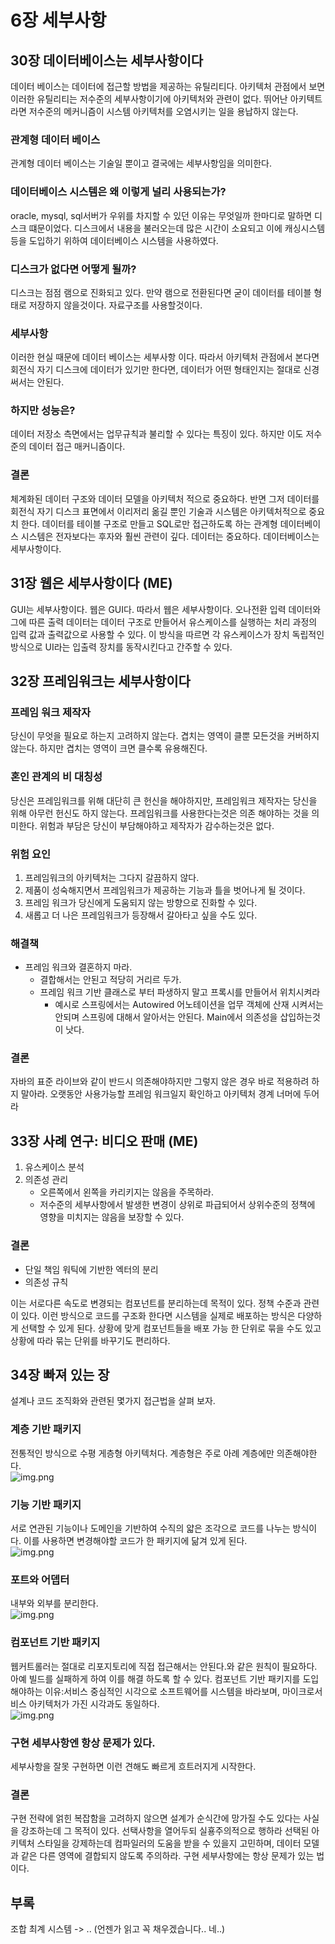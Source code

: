 # 6장 세부사항

## 30장 데이터베이스는 세부사항이다

데이터 베이스는 데이터에 접근할 방법을 제공하는 유틸리티다.
아키텍처 관점에서 보면 이러한 유틸리티는 저수준의 세부사항이기에 아키텍처와 관련이 없다.
뛰어난 아키텍트라면 저수준의 메커니즘이 시스템 아키텍처를 오염시키는 일을 용납하지 않는다.

### 관계형 데이터 베이스

관계형 데이터 베이스는 기술일 뿐이고 결국에는 세부사항임을 의미한다.

### 데이터베이스 시스템은 왜 이렇게 널리 사용되는가?

oracle, mysql, sql서버가 우위를 차지할 수 있던 이유는 무엇일까 한마디로 말하면 디스크 떄문이었다.
디스크에서 내용을 불러오는데 많은 시간이 소요되고 이에 캐싱시스템 등을 도입하기 위하여 데이터베이스 시스템을 사용하였다.

### 디스크가 없다면 어떻게 될까?

디스크는 점점 램으로 진화되고 있다.
만약 램으로 전환된다면 굳이 데이터를 테이블 형태로 저장하지 않을것이다. 자료구조를 사용할것이다.

### 세부사항

이러한 현실 때문에 데이터 베이스는 세부사항 이다.
따라서 아키텍처 관점에서 본다면 회전식 자기 디스크에 데이터가 있기만 한다면, 데이터가 어떤 형태인지는 절대로 신경 써서는 안된다.

### 하지만 성능은?

데이터 저장소 측면에서는 업무규칙과 불리할 수 있다는 특징이 있다.
하지만 이도 저수준의 데이터 접근 매커니즘이다.

### 결론
체계화된 데이터 구조와 데이터 모델을 아키텍처 적으로 중요하다. 반면 그저 데이터를 회전식 자기 디스크 표면에서 이리저리 옮길 뿐인 기술과 시스템은 아키텍처적으로 중요치 한다. 데이터를 테이블 구조로 만들고
SQL로만 접근하도록 하는 관계형 데이터베이스 시스템은 전자보다는 후자와 훨씬 관련이 깊다. 데이터는 중요하다. 데이터베이스는 세부사항이다.

## 31장 웹은 세부사항이다 (ME)

GUI는 세부사항이다. 웹은 GUI다. 따라서 웹은 세부사항이다.
오나전환 입력 데이터와 그에 따른 출력 데이터는 데이터 구조로 만들어서 유스케이스를 실행하는 처리 과정의 입력 값과 출력값으로 사용할 수 있다.
이 방식을 따르면 각 유스케이스가 장치 독립적인 방식으로 UI라는 입출력 장치를 동작시킨다고 간주할 수 있다.

## 32장 프레임워크는 세부사항이다

### 프레임 워크 제작자

당신이 무엇을 필요로 하는지 고려하지 않는다.
겹치는 영역이 클뿐 모든것을 커버하지 않는다. 하지만 겹치는 영역이 크면 클수록 유용해진다.

### 혼인 관계의 비 대칭성

당신은 프레임워크를 위해 대단히 큰 헌신을 해야하지만, 프레임워크 제작자는 당신을 위해 아무런 헌신도 하지 않는다.
프레임워크를 사용한다는것은 의존 해야하는 것을 의미한다.
위험과 부담은 당신이 부담해야하고 제작자가 감수하는것은 없다.

### 위험 요인

1. 프레임워크의 아키텍처는 그다지 갈끔하지 않다.
2. 제품이 성숙해지면서 프레임워크가 제공하는 기능과 틀을 벗어나게 될 것이다.
3. 프레임 워크가 당신에게 도움되지 않는 방향으로 진화할 수 있다.
4. 새롭고 더 나은 프레임워크가 등장해서 갈아타고 싶을 수도 있다.

### 해결책

- 프레임 워크와 결혼하지 마라.
    - 결합해서는 안된고 적당히 거리르 두가.
    - 프레임 워크 기반 클래스로 부터 파생하지 말고 프록시를 만들어서 위치시켜라
        - 예시로 스프링에서는 Autowired 어노테이션을 업무 객체에 산재 시켜서는 안되며 스프링에 대해서 알아서는 안된다. Main에서 의존성을 삽입하는것이 낫다.

### 결론

자바의 표준 라이브와 같이 반드시 의존해야하지만 그렇지 않은 경우 바로 적용하려 하지 말아라. 오랫동안 사용가능할 프레임 워크일지 확인하고 아키텍처 경계 너머에 두어라

## 33장 사례 연구: 비디오 판매 (ME)

1. 유스케이스 분석
2. 의존성 관리
    - 오른쪽에서 왼쪽을 카리키지는 않음을 주목하라.
    - 저수준의 세부사항에서 발생한 변경이 상위로 파급되어서 상위수준의 정책에 영향을 미치지는 않음을 보장할 수 있다.

### 결론

- 단일 책임 워틱에 기반한 엑터의 분리
- 의존성 규칙

이는 서로다른 속도로 변경되는 컴포넌트를 분리하는데 목적이 있다. 정책 수준과 관련이 있다.
이런 방식으로 코드를 구조화 한다면 시스템을 실제로 배포하는 방식은 다양하게 선택할 수 있게 된다. 상황에 맞게 컴포넌트들을 배포 가능 한 단위로 묶을 수도 있고 상황에 따라 묶는 단위를 바꾸기도 편리하다.

## 34장 빠져 있는 장

설계나 코드 조직화와 관련된 몇가지 접근법을 살펴 보자.

### 계층 기반 패키지

전통적인 방식으로 수평 게층형 아키텍처다.
계층형은 주로 아례 계층에만 의존해야한다.  
![img.png](img/juhee01.png)

### 기능 기반 패키지

서로 연관된 기능이나 도메인을 기반하여 수직의 얇은 조각으로 코드를 나누는 방식이다.
이를 사용하면 변경해야할 코드가 한 패키지에 닮겨 있게 된다.   
![img.png](img/juhee02.png)

### 포트와 어뎁터

내부와 외부를 분리한다.   
![img.png](img/juhee03.png)

### 컴포넌트 기반 패키지

웹커트롤러는 절대로 리포지토리에 직접 접근해서는 안된다.와 같은 원칙이 필요하다.
아예 빌드를 실패하게 하여 이를 해결 하도록 할 수 있다.
컴포넌트 기반 패키지를 도입해야하는 이유:서비스 중심적인 시각으로 소프트웨어를 시스템을 바라보며, 마이크로서비스 아키텍처가 가진 시각과도 동일하다.   
![img.png](img/juhee04.png)

### 구현 세부사항엔 항상 문제가 있다.

세부사항을 잘못 구현하면 이런 견해도 빠르게 흐트러지게 시작한다.

### 결론

구현 전략에 얽힌 복잡함을 고려하지 않으면 설계가 순식간에 망가질 수도 있다는 사실을 강조하는데 그 목적이 있다.
선택사항을 열어두되 실횽주의적으로 행하라
선택된 아키텍처 스타일을 강제하는데 컴파일러의 도움을 받을 수 있을지 고민하며, 데이터 모델과 같은 다른 영역에 결합되지 않도록 주의하라. 구현 세부사항에는 항상 문제가 있는 법이다.

## 부록

조합 최계 시스템 -> .. (언젠가 읽고 꼭 채우겠습니다.. 네..)